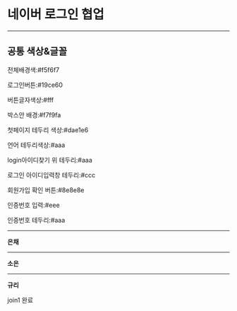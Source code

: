 <h1>네이버 로그인 협업</h1>
<hr>
<h2>공통 색상&글꼴</h2>
<p>전체배경색:#f5f6f7</p>
<p>로그인버튼:#19ce60</p>
<p>버튼글자색상:#fff</p>
<p>박스안 배경:#f7f9fa</p>
<p>첫페이지 테두리 색상:#dae1e6</p>
<p>언어 테두리색상:#aaa</p>
<p>login아이디찾기 위 테두리:#aaa</p>
<p>로그인 아이디입력창 테두리:#ccc</p>
<p>회원가입 확인 버튼:#8e8e8e</p>
<p>인증번호 입력:#eee</p>
<p>인증번호 테두리:#aaa</p>
<hr>
<strong>은채</strong>
<hr>
<strong>소은</strong>
<hr>
<strong>규리</strong>
<p>join1 완료</p>
